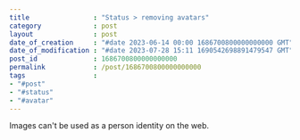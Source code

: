 ```yaml
---
title                : "Status > removing avatars"
category             : post
layout               : post
date_of_creation     : "#date 2023-06-14 00:00 1686700800000000000 GMT"
date_of_modification : "#date 2023-07-28 15:11 1690542698891479547 GMT"
post_id              : 1686700800000000000
permalink            : /post/1686700800000000000
tags                 :
- "#post"
- "#status"
- "#avatar"
---
```

Images can't be used as a person identity on the web.
